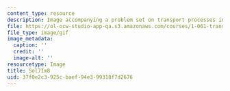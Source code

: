```yaml
---
content_type: resource
description: Image accompanying a problem set on transport processes in the environment.
file: https://ol-ocw-studio-app-qa.s3.amazonaws.com/courses/1-061-transport-processes-in-the-environment-fall-2008/37f0e2c3925cbaef94e399318f7d2676_Sol7Im8.gif
file_type: image/gif
image_metadata:
  caption: ''
  credit: ''
  image-alt: ''
resourcetype: Image
title: Sol7Im8
uid: 37f0e2c3-925c-baef-94e3-99318f7d2676
---
```

